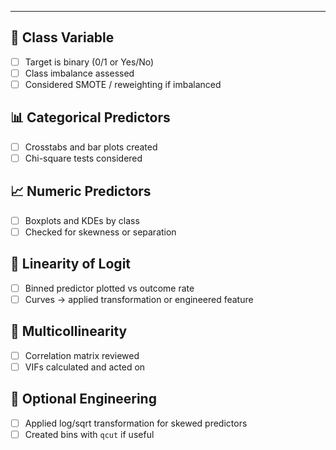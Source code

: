 ___

## 🧭 Class Variable
- [ ] Target is binary (0/1 or Yes/No)
- [ ] Class imbalance assessed
- [ ] Considered SMOTE / reweighting if imbalanced

## 📊 Categorical Predictors
- [ ] Crosstabs and bar plots created
- [ ] Chi-square tests considered

## 📈 Numeric Predictors
- [ ] Boxplots and KDEs by class
- [ ] Checked for skewness or separation

## 🔁 Linearity of Logit
- [ ] Binned predictor plotted vs outcome rate
- [ ] Curves → applied transformation or engineered feature

## 🧪 Multicollinearity
- [ ] Correlation matrix reviewed
- [ ] VIFs calculated and acted on

## 🧰 Optional Engineering
- [ ] Applied log/sqrt transformation for skewed predictors
- [ ] Created bins with `qcut` if useful
